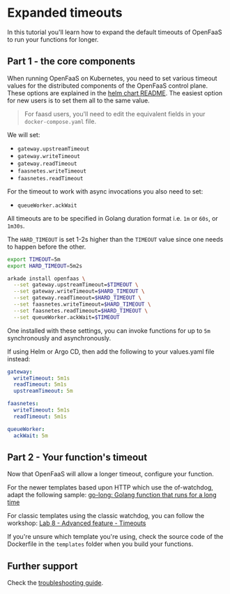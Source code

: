 # Expanded timeouts

In this tutorial you'll learn how to expand the default timeouts of OpenFaaS to run your functions for longer.

## Part 1 - the core components

When running OpenFaaS on Kubernetes, you need to set various timeout values for the distributed components of the OpenFaaS control plane. These options are explained in the [helm chart README](https://github.com/openfaas/faas-netes/tree/master/chart/openfaas). The easiest option for new users is to set them all to the same value.

 > For faasd users, you'll need to edit the equivalent fields in your `docker-compose.yaml` file.

We will set:

* `gateway.upstreamTimeout`
* `gateway.writeTimeout`
* `gateway.readTimeout`
* `faasnetes.writeTimeout`
* `faasnetes.readTimeout`

For the timeout to work with async invocations you also need to set:

* `queueWorker.ackWait`

All timeouts are to be specified in Golang duration format i.e. `1m` or `60s`, or `1m30s`.

The `HARD_TIMEOUT` is set 1-2s higher than the `TIMEOUT` value since one needs to happen before the other.

```bash
export TIMEOUT=5m
export HARD_TIMEOUT=5m2s

arkade install openfaas \
  --set gateway.upstreamTimeout=$TIMEOUT \
  --set gateway.writeTimeout=$HARD_TIMEOUT \
  --set gateway.readTimeout=$HARD_TIMEOUT \
  --set faasnetes.writeTimeout=$HARD_TIMEOUT \
  --set faasnetes.readTimeout=$HARD_TIMEOUT \
  --set queueWorker.ackWait=$TIMEOUT
```

One installed with these settings, you can invoke functions for up to `5m` synchronously and asynchronously.

If using Helm or Argo CD, then add the following to your values.yaml file instead:

```yaml
gateway:
  writeTimeout: 5m1s
  readTimeout: 5m1s
  upstreamTimeout: 5m

faasnetes:
  writeTimeout: 5m1s
  readTimeout: 5m1s

queueWorker:
  ackWait: 5m
```

## Part 2 - Your function's timeout

Now that OpenFaaS will allow a longer timeout, configure your function.

For the newer templates based upon HTTP which use the of-watchdog, adapt the following sample: [go-long: Golang function that runs for a long time](https://github.com/alexellis/go-long)

For classic templates using the classic watchdog, you can follow the workshop: [Lab 8 - Advanced feature - Timeouts](https://github.com/openfaas/workshop/blob/master/lab8.md)

If you're unsure which template you're using, check the source code of the Dockerfile in the `templates` folder when you build your functions.

## Further support

Check the [troubleshooting guide](https://docs.openfaas.com/deployment/troubleshooting/).
